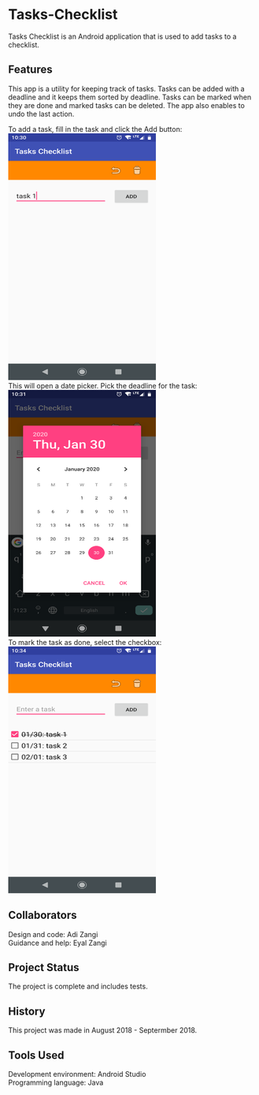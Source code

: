 # Tasks-Checklist
Tasks Checklist is an Android application that is used to add tasks to a checklist.

## Features
This app is a utility for keeping track of tasks. Tasks can be added with a deadline and it keeps them sorted by deadline. Tasks can be marked when they are done and marked tasks can be deleted. The app also enables to undo the last action. <br />

To add a task, fill in the task and click the Add button: <br />
<img src="/screenshots/add_task.png?raw=true" width="300" height="500" /> <br />
This will open a date picker. Pick the deadline for the task: <br />
<img src="/screenshots/pick_task_deadline.png?raw=true" width="300" height="500" /> <br />
To mark the task as done, select the checkbox: <br />
<img src="/screenshots/mark_task_done.png?raw=true" width="300" height="500" />

## Collaborators
Design and code: Adi Zangi <br />
Guidance and help: Eyal Zangi

## Project Status
The project is complete and includes tests.

## History
This project was made in August 2018 - Septermber 2018.

## Tools Used
Development environment: Android Studio <br />
Programming language: Java
